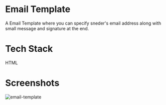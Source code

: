 # Email Template
A Email Template where you can specify sneder's email address along with small message and signature at the end.

# Tech Stack
HTML
# Screenshots

![email-template](https://user-images.githubusercontent.com/72756692/184620017-4bd9b53a-d81a-445f-acc5-aebf9350e9f7.png)
